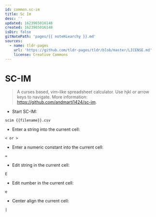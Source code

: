 ```yaml
---
id: common.sc-im
title: Sc Im
desc: ''
updated: 1623965016148
created: 1623965016148
isDir: false
gitNotePath: 'pages/{{ noteHiearchy }}.md'
sources:
  - name: tldr-pages
    url: 'https://github.com/tldr-pages/tldr/blob/master/LICENSE.md'
    license: Creative Commons
---
```

# SC-IM

> A curses based, vim-like spreadsheet calculator.
> Use hjkl or arrow keys to navigate.
> More information: <https://github.com/andmarti1424/sc-im>.

- Start SC-IM:

`scim {{filename}}.csv`

- Enter a string into the current cell:

`< or >`

- Enter a numeric constant into the current cell:

`=`

- Edit string in the current cell:

`E`

- Edit number in the current cell:

`e`

- Center align the current cell:

`|`

